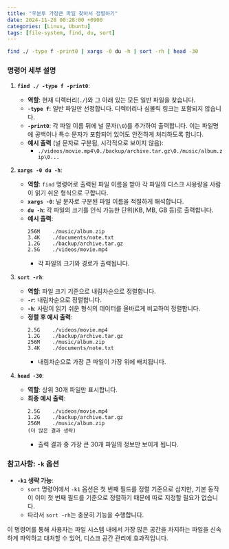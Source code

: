 ```yaml
---
title: "우분투 가장큰 파일 찾아서 정렬하기"
date: 2024-11-28 00:28:00 +0900
categories: [Linux, Ubuntu]
tags: [file-system, find, du, sort]
---
```

```bash
find ./ -type f -print0 | xargs -0 du -h | sort -rh | head -30
```

### 명령어 세부 설명

1. **`find ./ -type f -print0`**:
   - **역할**: 현재 디렉터리(`./`)와 그 아래 있는 모든 일반 파일을 찾습니다.
   - **`-type f`**: 일반 파일만 선정합니다. 디렉터리나 심볼릭 링크는 포함되지 않습니다.
   - **`-print0`**: 각 파일 이름 뒤에 널 문자(`\0`)를 추가하여 출력합니다. 이는 파일명에 공백이나 특수 문자가 포함되어 있어도 안전하게 처리하도록 합니다.
   - **예시 출력** (널 문자로 구분됨, 시각적으로 보이지 않음):
     - `./videos/movie.mp4\0./backup/archive.tar.gz\0./music/album.zip\0...`

2. **`xargs -0 du -h`**:
   - **역할**: `find` 명령어로 출력된 파일 이름을 받아 각 파일의 디스크 사용량을 사람이 읽기 쉬운 형식으로 구합니다.
   - **`xargs -0`**: 널 문자로 구분된 파일 이름을 적절하게 해석합니다.
   - **`du -h`**: 각 파일의 크기를 인식 가능한 단위(KB, MB, GB 등)로 출력합니다.
   - **예시 출력**:
     ```plaintext
     256M    ./music/album.zip
     3.4K    ./documents/note.txt
     1.2G    ./backup/archive.tar.gz
     2.5G    ./videos/movie.mp4
     ```
     - 각 파일의 크기와 경로가 출력됩니다.

3. **`sort -rh`**:
   - **역할**: 파일 크기 기준으로 내림차순으로 정렬합니다.
   - **`-r`**: 내림차순으로 정렬합니다.
   - **`-h`**: 사람이 읽기 쉬운 형식의 데이터를 올바르게 비교하여 정렬합니다.
   - **정렬 후 예시 출력**:
     ```plaintext
     2.5G    ./videos/movie.mp4
     1.2G    ./backup/archive.tar.gz
     256M    ./music/album.zip
     3.4K    ./documents/note.txt
     ```
     - 내림차순으로 가장 큰 파일이 가장 위에 배치됩니다.

4. **`head -30`**:
   - **역할**: 상위 30개 파일만 표시합니다.
   - **최종 예시 출력**:
     ```plaintext
     2.5G    ./videos/movie.mp4
     1.2G    ./backup/archive.tar.gz
     256M    ./music/album.zip
     (더 많은 결과 생략)
     ```
     - 출력 결과 중 가장 큰 30개 파일의 정보만 보이게 됩니다.

### 참고사항: `-k` 옵션

- **`-k1` 생략 가능**:
  - `sort` 명령어에서 `-k1` 옵션은 첫 번째 필드를 정렬 기준으로 삼지만, 기본 동작이 이미 첫 번째 필드를 기준으로 정렬하기 때문에 따로 지정할 필요가 없습니다.
  - 따라서 `sort -rh`는 충분히 기능을 수행합니다.

이 명령어를 통해 사용자는 파일 시스템 내에서 가장 많은 공간을 차지하는 파일을 신속하게 파악하고 대처할 수 있어, 디스크 공간 관리에 효과적입니다.
